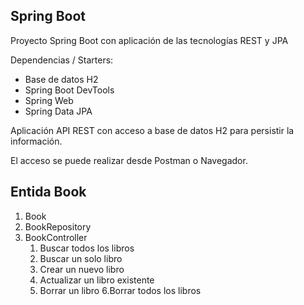 
##  Spring Boot

Proyecto Spring Boot con aplicación de las tecnologías REST y JPA

Dependencias / Starters:
* Base de datos H2
* Spring Boot DevTools
* Spring Web
* Spring Data JPA

Aplicación API REST con acceso a base de datos H2 para persistir la información.

El acceso se puede realizar desde Postman o Navegador.

## Entida Book
1. Book
2. BookRepository
3. BookController
   1. Buscar todos los libros
   2. Buscar un solo libro
   3. Crear un nuevo libro
   4. Actualizar un libro existente
   5. Borrar un libro
   6.Borrar todos los libros
